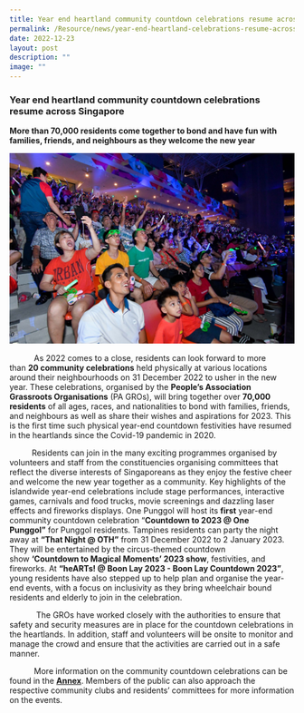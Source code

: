 ```yaml
---
title: Year end heartland community countdown celebrations resume across Singapore
permalink: /Resource/news/year-end-heartland-celebrations-resume-across-singapore/
date: 2022-12-23
layout: post
description: ""
image: ""
---
```

### Year end heartland community countdown celebrations resume across Singapore

**More than 70,000 residents come together to bond and have fun with families, friends, and neighbours as they welcome the new year**

![](/images/NewsRoom/2797f5e7-4b14-44f4-b3e7-c4137fe5f1e3.jpg)

           As 2022 comes to a close, residents can look forward to more than **20 community celebrations** held physically at various locations around their neighbourhoods on 31 December 2022 to usher in the new year. These celebrations, organised by the **People’s Association Grassroots Organisations** (PA GROs), will bring together over **70,000 residents** of all ages, races, and nationalities to bond with families, friends, and neighbours as well as share their wishes and aspirations for 2023. This is the first time such physical year-end countdown festivities have resumed in the heartlands since the Covid-19 pandemic in 2020.   

          Residents can join in the many exciting programmes organised by volunteers and staff from the constituencies organising committees that reflect the diverse interests of Singaporeans as they enjoy the festive cheer and welcome the new year together as a community. Key highlights of the islandwide year-end celebrations include stage performances, interactive games, carnivals and food trucks, movie screenings and dazzling laser effects and fireworks displays. One Punggol will host its **first** year-end community countdown celebration “**Countdown to 2023 @ One Punggol”** for Punggol residents. Tampines residents can party the night away at **“That Night @ OTH”** from 31 December 2022 to 2 January 2023. They will be entertained by the circus-themed countdown show **‘Countdown to Magical Moments’ 2023 show**, festivities, and fireworks. At **“heARTs! @ Boon Lay 2023 - Boon Lay Countdown 2023”**, young residents have also stepped up to help plan and organise the year-end events, with a focus on inclusivity as they bring wheelchair bound residents and elderly to join in the celebration.

            The GROs have worked closely with the authorities to ensure that safety and security measures are in place for the countdown celebrations in the heartlands. In addition, staff and volunteers will be onsite to monitor and manage the crowd and ensure that the activities are carried out in a safe manner.

            More information on the community countdown celebrations can be found in the [**Annex**](/files/NewsRoom/List%20of%20Year%20End%20Heartland%20Community%20Countdown%20Celebrations.pdf). Members of the public can also approach the respective community clubs and residents’ committees for more information on the events.